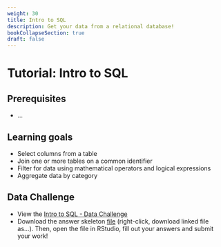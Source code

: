 ```yaml
---
weight: 30
title: Intro to SQL
description: Get your data from a relational database!
bookCollapseSection: true
draft: false
---
```


# Tutorial: Intro to SQL

## Prerequisites
* ...


## Learning goals

* Select columns from a table
* Join one or more tables on a common identifier
* Filter for data using mathematical operators and logical expressions
* Aggregate data by category

## Data Challenge
- View the [Intro to SQL - Data Challenge](intro-to-sql.html)
- Download the answer skeleton [file](intro-to-sql-skeleton.R) (right-click, download linked file as...). Then, open the file in RStudio, fill out your answers and submit your work!
